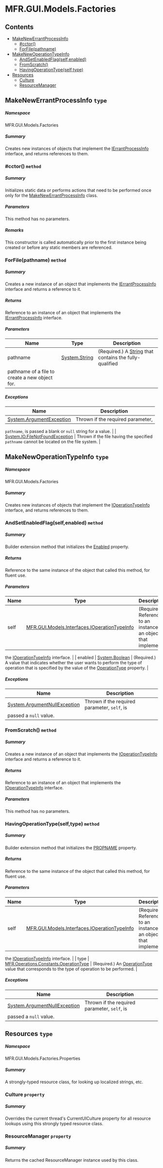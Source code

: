 <a name='assembly'></a>
# MFR.GUI.Models.Factories

## Contents

- [MakeNewErrantProcessInfo](#T-MFR-GUI-Models-Factories-MakeNewErrantProcessInfo 'MFR.GUI.Models.Factories.MakeNewErrantProcessInfo')
  - [#cctor()](#M-MFR-GUI-Models-Factories-MakeNewErrantProcessInfo-#cctor 'MFR.GUI.Models.Factories.MakeNewErrantProcessInfo.#cctor')
  - [ForFile(pathname)](#M-MFR-GUI-Models-Factories-MakeNewErrantProcessInfo-ForFile-System-String- 'MFR.GUI.Models.Factories.MakeNewErrantProcessInfo.ForFile(System.String)')
- [MakeNewOperationTypeInfo](#T-MFR-GUI-Models-Factories-MakeNewOperationTypeInfo 'MFR.GUI.Models.Factories.MakeNewOperationTypeInfo')
  - [AndSetEnabledFlag(self,enabled)](#M-MFR-GUI-Models-Factories-MakeNewOperationTypeInfo-AndSetEnabledFlag-MFR-GUI-Models-Interfaces-IOperationTypeInfo,System-Boolean- 'MFR.GUI.Models.Factories.MakeNewOperationTypeInfo.AndSetEnabledFlag(MFR.GUI.Models.Interfaces.IOperationTypeInfo,System.Boolean)')
  - [FromScratch()](#M-MFR-GUI-Models-Factories-MakeNewOperationTypeInfo-FromScratch 'MFR.GUI.Models.Factories.MakeNewOperationTypeInfo.FromScratch')
  - [HavingOperationType(self,type)](#M-MFR-GUI-Models-Factories-MakeNewOperationTypeInfo-HavingOperationType-MFR-GUI-Models-Interfaces-IOperationTypeInfo,MFR-Operations-Constants-OperationType- 'MFR.GUI.Models.Factories.MakeNewOperationTypeInfo.HavingOperationType(MFR.GUI.Models.Interfaces.IOperationTypeInfo,MFR.Operations.Constants.OperationType)')
- [Resources](#T-MFR-GUI-Models-Factories-Properties-Resources 'MFR.GUI.Models.Factories.Properties.Resources')
  - [Culture](#P-MFR-GUI-Models-Factories-Properties-Resources-Culture 'MFR.GUI.Models.Factories.Properties.Resources.Culture')
  - [ResourceManager](#P-MFR-GUI-Models-Factories-Properties-Resources-ResourceManager 'MFR.GUI.Models.Factories.Properties.Resources.ResourceManager')

<a name='T-MFR-GUI-Models-Factories-MakeNewErrantProcessInfo'></a>
## MakeNewErrantProcessInfo `type`

##### Namespace

MFR.GUI.Models.Factories

##### Summary

Creates new instances of objects that implement the
[IErrantProcessInfo](#T-MFR-GUI-Models-Interfaces-IErrantProcessInfo 'MFR.GUI.Models.Interfaces.IErrantProcessInfo') interface, and
returns references to them.

<a name='M-MFR-GUI-Models-Factories-MakeNewErrantProcessInfo-#cctor'></a>
### #cctor() `method`

##### Summary

Initializes static data or performs actions that need to be performed
once only for the
[MakeNewErrantProcessInfo](#T-MFR-GUI-Models-Factories-MakeNewErrantProcessInfo 'MFR.GUI.Models.Factories.MakeNewErrantProcessInfo') class.

##### Parameters

This method has no parameters.

##### Remarks

This constructor is called automatically prior to the first instance
being created or before any static members are referenced.

<a name='M-MFR-GUI-Models-Factories-MakeNewErrantProcessInfo-ForFile-System-String-'></a>
### ForFile(pathname) `method`

##### Summary

Creates a new instance of an object that implements the
[IErrantProcessInfo](#T-MFR-GUI-Models-Interfaces-IErrantProcessInfo 'MFR.GUI.Models.Interfaces.IErrantProcessInfo') interface and
returns a reference to it.

##### Returns

Reference to an instance of an object that implements the
[IErrantProcessInfo](#T-MFR-GUI-Models-Interfaces-IErrantProcessInfo 'MFR.GUI.Models.Interfaces.IErrantProcessInfo') interface.

##### Parameters

| Name | Type | Description |
| ---- | ---- | ----------- |
| pathname | [System.String](http://msdn.microsoft.com/query/dev14.query?appId=Dev14IDEF1&l=EN-US&k=k:System.String 'System.String') | (Required.) A [String](http://msdn.microsoft.com/query/dev14.query?appId=Dev14IDEF1&l=EN-US&k=k:System.String 'System.String') that contains the fully-qualified
pathname of a file to create a new object for. |

##### Exceptions

| Name | Description |
| ---- | ----------- |
| [System.ArgumentException](http://msdn.microsoft.com/query/dev14.query?appId=Dev14IDEF1&l=EN-US&k=k:System.ArgumentException 'System.ArgumentException') | Thrown if the required parameter,
`pathname`, is passed a blank or `null`
string for a value. |
| [System.IO.FileNotFoundException](http://msdn.microsoft.com/query/dev14.query?appId=Dev14IDEF1&l=EN-US&k=k:System.IO.FileNotFoundException 'System.IO.FileNotFoundException') | Thrown if the file having the specified `pathname` cannot be
located on the file system. |

<a name='T-MFR-GUI-Models-Factories-MakeNewOperationTypeInfo'></a>
## MakeNewOperationTypeInfo `type`

##### Namespace

MFR.GUI.Models.Factories

##### Summary

Creates new instances of objects that implement the
[IOperationTypeInfo](#T-MFR-GUI-Models-Interfaces-IOperationTypeInfo 'MFR.GUI.Models.Interfaces.IOperationTypeInfo') interface, and
returns references to them.

<a name='M-MFR-GUI-Models-Factories-MakeNewOperationTypeInfo-AndSetEnabledFlag-MFR-GUI-Models-Interfaces-IOperationTypeInfo,System-Boolean-'></a>
### AndSetEnabledFlag(self,enabled) `method`

##### Summary

Builder extension method that initializes the
[Enabled](#P-MFR-GUI-Models-Interfaces-IOperationTypeInfo-Enabled 'MFR.GUI.Models.Interfaces.IOperationTypeInfo.Enabled')
property.

##### Returns

Reference to the same instance of the object that called this
method, for fluent use.

##### Parameters

| Name | Type | Description |
| ---- | ---- | ----------- |
| self | [MFR.GUI.Models.Interfaces.IOperationTypeInfo](#T-MFR-GUI-Models-Interfaces-IOperationTypeInfo 'MFR.GUI.Models.Interfaces.IOperationTypeInfo') | (Required.) Reference to an instance of an object that implements
the
[IOperationTypeInfo](#T-MFR-GUI-Models-Interfaces-IOperationTypeInfo 'MFR.GUI.Models.Interfaces.IOperationTypeInfo')
interface. |
| enabled | [System.Boolean](http://msdn.microsoft.com/query/dev14.query?appId=Dev14IDEF1&l=EN-US&k=k:System.Boolean 'System.Boolean') | (Required.) A value that indicates whether the user wants to perform the type
of operation that is specified by the value of the
[OperationType](#P-MFR-GUI-Models-Interfaces-IOperationTypeInfo-OperationType 'MFR.GUI.Models.Interfaces.IOperationTypeInfo.OperationType')
property. |

##### Exceptions

| Name | Description |
| ---- | ----------- |
| [System.ArgumentNullException](http://msdn.microsoft.com/query/dev14.query?appId=Dev14IDEF1&l=EN-US&k=k:System.ArgumentNullException 'System.ArgumentNullException') | Thrown if the required parameter, `self`, is
passed a `null` value. |

<a name='M-MFR-GUI-Models-Factories-MakeNewOperationTypeInfo-FromScratch'></a>
### FromScratch() `method`

##### Summary

Creates a new instance of an object that implements the
[IOperationTypeInfo](#T-MFR-GUI-Models-Interfaces-IOperationTypeInfo 'MFR.GUI.Models.Interfaces.IOperationTypeInfo') interface and
returns a reference to it.

##### Returns

Reference to an instance of an object that implements the
[IOperationTypeInfo](#T-MFR-GUI-Models-Interfaces-IOperationTypeInfo 'MFR.GUI.Models.Interfaces.IOperationTypeInfo') interface.

##### Parameters

This method has no parameters.

<a name='M-MFR-GUI-Models-Factories-MakeNewOperationTypeInfo-HavingOperationType-MFR-GUI-Models-Interfaces-IOperationTypeInfo,MFR-Operations-Constants-OperationType-'></a>
### HavingOperationType(self,type) `method`

##### Summary

Builder extension method that initializes the
[PROPNAME](#P-MFR-GUI-Models-Interfaces-IOperationTypeInfo-PROPNAME 'MFR.GUI.Models.Interfaces.IOperationTypeInfo.PROPNAME')
property.

##### Returns

Reference to the same instance of the object that called this
method, for fluent use.

##### Parameters

| Name | Type | Description |
| ---- | ---- | ----------- |
| self | [MFR.GUI.Models.Interfaces.IOperationTypeInfo](#T-MFR-GUI-Models-Interfaces-IOperationTypeInfo 'MFR.GUI.Models.Interfaces.IOperationTypeInfo') | (Required.) Reference to an instance of an object that implements
the
[IOperationTypeInfo](#T-MFR-GUI-Models-Interfaces-IOperationTypeInfo 'MFR.GUI.Models.Interfaces.IOperationTypeInfo')
interface. |
| type | [MFR.Operations.Constants.OperationType](#T-MFR-Operations-Constants-OperationType 'MFR.Operations.Constants.OperationType') | (Required.) An [OperationType](#T-MFR-Operations-Constants-OperationType 'MFR.Operations.Constants.OperationType') value
that corresponds to the type of operation to be performed. |

##### Exceptions

| Name | Description |
| ---- | ----------- |
| [System.ArgumentNullException](http://msdn.microsoft.com/query/dev14.query?appId=Dev14IDEF1&l=EN-US&k=k:System.ArgumentNullException 'System.ArgumentNullException') | Thrown if the required parameter, `self`, is
passed a `null` value. |

<a name='T-MFR-GUI-Models-Factories-Properties-Resources'></a>
## Resources `type`

##### Namespace

MFR.GUI.Models.Factories.Properties

##### Summary

A strongly-typed resource class, for looking up localized strings, etc.

<a name='P-MFR-GUI-Models-Factories-Properties-Resources-Culture'></a>
### Culture `property`

##### Summary

Overrides the current thread's CurrentUICulture property for all
  resource lookups using this strongly typed resource class.

<a name='P-MFR-GUI-Models-Factories-Properties-Resources-ResourceManager'></a>
### ResourceManager `property`

##### Summary

Returns the cached ResourceManager instance used by this class.
